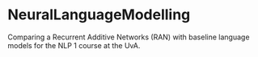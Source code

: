 # NeuralLanguageModelling
Comparing a Recurrent Additive Networks (RAN) with baseline language models for the NLP 1 course at the UvA.
